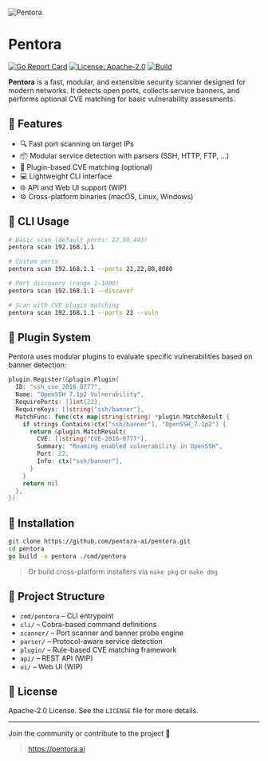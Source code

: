 ![Pentora](https://pentora.ai/logo.png)

# Pentora

[![Go Report Card](https://goreportcard.com/badge/github.com/pentora-ai/pentora)](https://goreportcard.com/report/github.com/pentora-ai/pentora)
[![License: Apache-2.0](https://img.shields.io/badge/license-Apache%202.0-blue.svg)](https://opensource.org/license/apache-2-0)
[![Build](https://img.shields.io/github/actions/workflow/status/pentoraai/pentora/test.yml?branch=main)](https://github.com/pentora-ai/pentora/actions)

**Pentora** is a fast, modular, and extensible security scanner designed for modern networks. It detects open ports, collects service banners, and performs optional CVE matching for basic vulnerability assessments.

## 🚀 Features

- 🔍 Fast port scanning on target IPs
- 📦 Modular service detection with parsers (SSH, HTTP, FTP, ...)
- 🔐 Plugin-based CVE matching (optional)
- 💻 Lightweight CLI interface
- 🌐 API and Web UI support (WIP)
- ⚙️ Cross-platform binaries (macOS, Linux, Windows)

## 🧪 CLI Usage

```bash
# Basic scan (default ports: 22,80,443)
pentora scan 192.168.1.1

# Custom ports
pentora scan 192.168.1.1 --ports 21,22,80,8080

# Port discovery (range 1–1000)
pentora scan 192.168.1.1 --discover

# Scan with CVE plugin matching
pentora scan 192.168.1.1 --ports 22 --vuln
```

## 🧩 Plugin System

Pentora uses modular plugins to evaluate specific vulnerabilities based on banner detection:

```go
plugin.Register(&plugin.Plugin{
  ID: "ssh_cve_2016_0777",
  Name: "OpenSSH 7.1p2 Vulnerability",
  RequirePorts: []int{22},
  RequireKeys: []string{"ssh/banner"},
  MatchFunc: func(ctx map[string]string) *plugin.MatchResult {
    if strings.Contains(ctx["ssh/banner"], "OpenSSH_7.1p2") {
      return &plugin.MatchResult{
        CVE: []string{"CVE-2016-0777"},
        Summary: "Roaming enabled vulnerability in OpenSSH",
        Port: 22,
        Info: ctx["ssh/banner"],
      }
    }
    return nil
  },
})
```

## 🔧 Installation

```bash
git clone https://github.com/pentora-ai/pentora.git
cd pentora
go build -o pentora ./cmd/pentora
```

> Or build cross-platform installers via `make pkg` or `make dmg`

## 📂 Project Structure

- `cmd/pentora` – CLI entrypoint
- `cli/` – Cobra-based command definitions
- `scanner/` – Port scanner and banner probe engine
- `parser/` – Protocol-aware service detection
- `plugin/` – Rule-based CVE matching framework
- `api/` – REST API (WIP)
- `ui/` – Web UI (WIP)

## 📜 License

Apache-2.0 License. See the `LICENSE` file for more details.

---

Join the community or contribute to the project 💬

> https://pentora.ai
